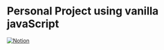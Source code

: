 # Personal Project using vanilla javaScript
<a href="https://brazen-mustang-8c5.notion.site/JavaScript-Personal-Project-5e4ba26c33b8472faeb7d10eff5ff928">![Notion](https://img.shields.io/badge/-Project_timeline-000?&style=for-the-badge&logo=notion&logoColor=1877F2)</a>